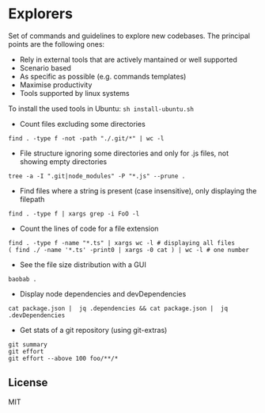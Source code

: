 # Explorers

Set of commands and guidelines to explore new codebases. The principal points are the following ones:

- Rely in external tools that are actively mantained or well supported
- Scenario based
- As specific as possible (e.g. commands templates)
- Maximise productivity
- Tools supported by linux systems

To install the used tools in Ubuntu: `sh install-ubuntu.sh`

- Count files excluding some directories
```shell
find . -type f -not -path "./.git/*" | wc -l
```

- File structure ignoring some directories and only for .js files, not showing empty directories
```shell
tree -a -I ".git|node_modules" -P "*.js" --prune .
```

- Find files where a string is present (case insensitive), only displaying the filepath
```shell
find . -type f | xargs grep -i FoO -l
```

- Count the lines of code for a file extension
```shell
find . -type f -name "*.ts" | xargs wc -l # displaying all files
( find ./ -name '*.ts' -print0 | xargs -0 cat ) | wc -l # one number
```

- See the file size distribution with a GUI
```shell
baobab .
```

- Display node dependencies and devDependencies
```shell
cat package.json |  jq .dependencies && cat package.json |  jq .devDependencies
```

- Get stats of a git repository (using git-extras)
```shell
git summary
git effort
git effort --above 100 foo/**/*
```

## License
MIT